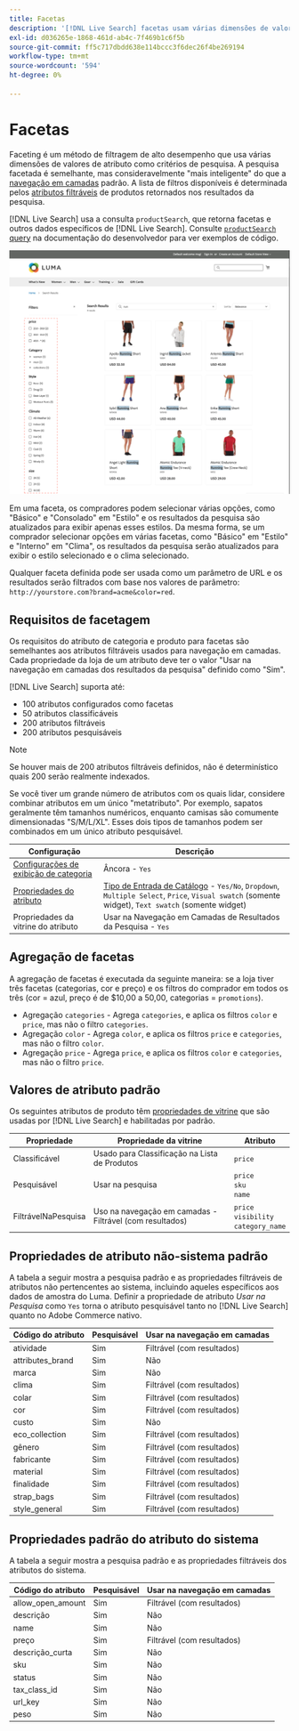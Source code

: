 ```yaml
---
title: Facetas
description: '[!DNL Live Search] facetas usam várias dimensões de valores de atributo como critérios de pesquisa.'
exl-id: d036265e-1868-461d-ab4c-7f469b1c6f5b
source-git-commit: ff5c717dbdd638e114bccc3f6dec26f4be269194
workflow-type: tm+mt
source-wordcount: '594'
ht-degree: 0%

---
```


# Facetas

Faceting é um método de filtragem de alto desempenho que usa várias dimensões de valores de atributo como critérios de pesquisa. A pesquisa facetada é semelhante, mas consideravelmente &quot;mais inteligente&quot; do que a [navegação em camadas](https://experienceleague.adobe.com/docs/commerce-admin/catalog/catalog/navigation/navigation-layered.html?lang=pt-BR) padrão. A lista de filtros disponíveis é determinada pelos [atributos filtráveis](https://experienceleague.adobe.com/docs/commerce-admin/catalog/catalog/navigation/navigation-layered.html?lang=pt-BR#filterable-attributes) de produtos retornados nos resultados da pesquisa.

[!DNL Live Search] usa a consulta `productSearch`, que retorna facetas e outros dados específicos de [!DNL Live Search]. Consulte [`productSearch` query](https://developer.adobe.com/commerce/webapi/graphql/schema/live-search/queries/product-search/) na documentação do desenvolvedor para ver exemplos de código.

![Resultados de pesquisa filtrados](assets/storefront-search-results-run.png)

Em uma faceta, os compradores podem selecionar várias opções, como &quot;Básico&quot; e &quot;Consolado&quot; em &quot;Estilo&quot; e os resultados da pesquisa são atualizados para exibir apenas esses estilos. Da mesma forma, se um comprador selecionar opções em várias facetas, como &quot;Básico&quot; em &quot;Estilo&quot; e &quot;Interno&quot; em &quot;Clima&quot;, os resultados da pesquisa serão atualizados para exibir o estilo selecionado e o clima selecionado.

Qualquer faceta definida pode ser usada como um parâmetro de URL e os resultados serão filtrados com base nos valores de parâmetro: `http://yourstore.com?brand=acme&color=red`.

## Requisitos de facetagem

Os requisitos do atributo de categoria e produto para facetas são semelhantes aos atributos filtráveis usados para navegação em camadas. Cada propriedade da loja de um atributo deve ter o valor &quot;Usar na navegação em camadas dos resultados da pesquisa&quot; definido como &quot;Sim&quot;.

[!DNL Live Search] suporta até:

* 100 atributos configurados como facetas
* 50 atributos classificáveis
* 200 atributos filtráveis
* 200 atributos pesquisáveis

>[!NOTE]
>
> Se houver mais de 200 atributos filtráveis definidos, não é determinístico quais 200 serão realmente indexados.

Se você tiver um grande número de atributos com os quais lidar, considere combinar atributos em um único &quot;metatributo&quot;. Por exemplo, sapatos geralmente têm tamanhos numéricos, enquanto camisas são comumente dimensionadas &quot;S/M/L/XL&quot;. Esses dois tipos de tamanhos podem ser combinados em um único atributo pesquisável.

| Configuração | Descrição |
|--- |--- |
| [Configurações de exibição de categoria](https://experienceleague.adobe.com/docs/commerce-admin/catalog/categories/create/categories-display-settings.html?lang=pt-BR) | Âncora - `Yes` |
| [Propriedades do atributo](https://experienceleague.adobe.com/docs/commerce-admin/catalog/product-attributes/create/attribute-product-create.html?lang=pt-BR) | [Tipo de Entrada de Catálogo](https://experienceleague.adobe.com/docs/commerce-admin/catalog/product-attributes/attributes-input-types.html?lang=pt-BR) - `Yes/No`, `Dropdown`, `Multiple Select`, `Price`, `Visual swatch` (somente widget), `Text swatch` (somente widget) |
| Propriedades da vitrine do atributo | Usar na Navegação em Camadas de Resultados da Pesquisa - `Yes` |

## Agregação de facetas

A agregação de facetas é executada da seguinte maneira: se a loja tiver três facetas (categorias, cor e preço) e os filtros do comprador em todos os três (cor = azul, preço é de $10,00 a 50,00, categorias = `promotions`).

* Agregação `categories` - Agrega `categories`, e aplica os filtros `color` e `price`, mas não o filtro `categories`.
* Agregação `color` - Agrega `color`, e aplica os filtros `price` e `categories`, mas não o filtro `color`.
* Agregação `price` - Agrega `price`, e aplica os filtros `color` e `categories`, mas não o filtro `price`.

## Valores de atributo padrão

Os seguintes atributos de produto têm [propriedades de vitrine](https://experienceleague.adobe.com/docs/commerce-admin/catalog/product-attributes/product-attributes.html?lang=pt-BR) que são usadas por [!DNL Live Search] e habilitadas por padrão.

| Propriedade | Propriedade da vitrine | Atributo |
|---|---|---|
| Classificável | Usado para Classificação na Lista de Produtos | `price` |
| Pesquisável | Usar na pesquisa | `price` <br />`sku`<br />`name` |
| FiltrávelNaPesquisa | Uso na navegação em camadas - Filtrável (com resultados) | `price`<br />`visibility`<br />`category_name` |

## Propriedades de atributo não-sistema padrão

A tabela a seguir mostra a pesquisa padrão e as propriedades filtráveis de atributos não pertencentes ao sistema, incluindo aqueles específicos aos dados de amostra do Luma. Definir a propriedade de atributo *Usar na Pesquisa* como `Yes` torna o atributo pesquisável tanto no [!DNL Live Search] quanto no Adobe Commerce nativo.

| Código do atributo | Pesquisável | Usar na navegação em camadas |
|--- |--- |--- |
| atividade | Sim | Filtrável (com resultados) |
| attributes_brand | Sim | Não |
| marca | Sim | Não |
| clima | Sim | Filtrável (com resultados) |
| colar | Sim | Filtrável (com resultados) |
| cor | Sim | Filtrável (com resultados) |
| custo | Sim | Não |
| eco_collection | Sim | Filtrável (com resultados) |
| gênero | Sim | Filtrável (com resultados) |
| fabricante | Sim | Filtrável (com resultados) |
| material | Sim | Filtrável (com resultados) |
| finalidade | Sim | Filtrável (com resultados) |
| strap_bags | Sim | Filtrável (com resultados) |
| style_general | Sim | Filtrável (com resultados) |

## Propriedades padrão do atributo do sistema

A tabela a seguir mostra a pesquisa padrão e as propriedades filtráveis dos atributos do sistema.

| Código do atributo | Pesquisável | Usar na navegação em camadas |
|--- |--- |--- |
| allow_open_amount | Sim | Filtrável (com resultados) |
| descrição | Sim | Não |
| name | Sim | Não |
| preço | Sim | Filtrável (com resultados) |
| descrição_curta | Sim | Não |
| sku | Sim | Não |
| status | Sim | Não |
| tax_class_id | Sim | Não |
| url_key | Sim | Não |
| peso | Sim | Não |
